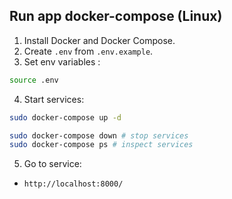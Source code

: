 ## Run app docker-compose (Linux)
1. Install Docker and Docker Compose.
2. Create `.env` from `.env.example`.
3. Set env variables :
```bash
source .env
```
4. Start services:
```bash
sudo docker-compose up -d

sudo docker-compose down # stop services
sudo docker-compose ps # inspect services
```

5. Go to service:
- `http://localhost:8000/` 
